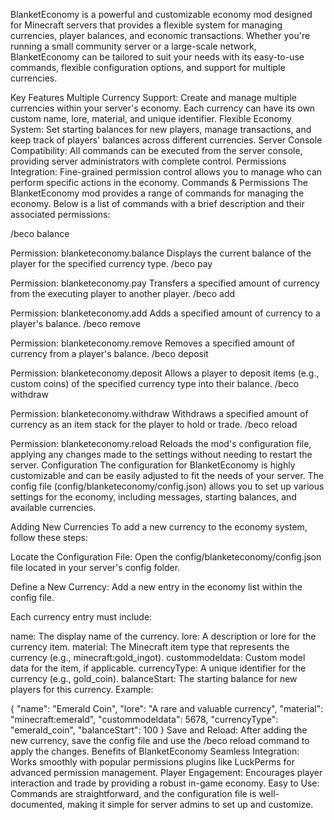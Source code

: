BlanketEconomy is a powerful and customizable economy mod designed for Minecraft servers that provides a flexible system for managing currencies, player balances, and economic transactions. Whether you're running a small community server or a large-scale network, BlanketEconomy can be tailored to suit your needs with its easy-to-use commands, flexible configuration options, and support for multiple currencies.

Key Features
Multiple Currency Support: Create and manage multiple currencies within your server's economy. Each currency can have its own custom name, lore, material, and unique identifier.
Flexible Economy System: Set starting balances for new players, manage transactions, and keep track of players' balances across different currencies.
Server Console Compatibility: All commands can be executed from the server console, providing server administrators with complete control.
Permissions Integration: Fine-grained permission control allows you to manage who can perform specific actions in the economy.
Commands & Permissions
The BlanketEconomy mod provides a range of commands for managing the economy. Below is a list of commands with a brief description and their associated permissions:

/beco balance <currencyType>

Permission: blanketeconomy.balance
Displays the current balance of the player for the specified currency type.
/beco pay <amount> <player> <currencyType>

Permission: blanketeconomy.pay
Transfers a specified amount of currency from the executing player to another player.
/beco add <amount> <player> <currencyType>

Permission: blanketeconomy.add
Adds a specified amount of currency to a player's balance.
/beco remove <amount> <player> <currencyType>

Permission: blanketeconomy.remove
Removes a specified amount of currency from a player's balance.
/beco deposit <currencyType>

Permission: blanketeconomy.deposit
Allows a player to deposit items (e.g., custom coins) of the specified currency type into their balance.
/beco withdraw <amount> <currencyType>

Permission: blanketeconomy.withdraw
Withdraws a specified amount of currency as an item stack for the player to hold or trade.
/beco reload

Permission: blanketeconomy.reload
Reloads the mod's configuration file, applying any changes made to the settings without needing to restart the server.
Configuration
The configuration for BlanketEconomy is highly customizable and can be easily adjusted to fit the needs of your server. The config file (config/blanketeconomy/config.json) allows you to set up various settings for the economy, including messages, starting balances, and available currencies.

Adding New Currencies To add a new currency to the economy system, follow these steps:

Locate the Configuration File: Open the config/blanketeconomy/config.json file located in your server's config folder.

Define a New Currency: Add a new entry in the economy list within the config file.

Each currency entry must include:

name: The display name of the currency.
lore: A description or lore for the currency item.
material: The Minecraft item type that represents the currency (e.g., minecraft:gold_ingot).
custommodeldata: Custom model data for the item, if applicable.
currencyType: A unique identifier for the currency (e.g., gold_coin).
balanceStart: The starting balance for new players for this currency.
Example:

{
  "name": "Emerald Coin",
  "lore": "A rare and valuable currency",
  "material": "minecraft:emerald",
  "custommodeldata": 5678,
  "currencyType": "emerald_coin",
  "balanceStart": 100
}
Save and Reload: After adding the new currency, save the config file and use the /beco reload command to apply the changes.
Benefits of BlanketEconomy
Seamless Integration: Works smoothly with popular permissions plugins like LuckPerms for advanced permission management.
Player Engagement: Encourages player interaction and trade by providing a robust in-game economy.
Easy to Use: Commands are straightforward, and the configuration file is well-documented, making it simple for server admins to set up and customize.

